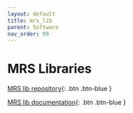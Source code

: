 ```yaml
---
layout: default
title: mrs_lib
parent: Software
nav_order: 99
---
```


# MRS Libraries

[MRS lib repository](https://github.com/ctu-mrs/mrs_lib){: .btn .btn-blue }

[MRS lib documentation](https://ctu-mrs.github.io/mrs_lib/){: .btn .btn-blue }
